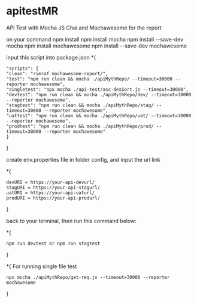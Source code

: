 # apitestMR
API Test with Mocha JS Chai and Mochawesome for the report


on your command
npm install
npm install mocha
npm install --save-dev mocha
npm install mochawesome
npm install --save-dev mochawesome

input this script into package.json
*{


    "scripts": {
    "clean": "rimraf mochawesome-report/",
    "test": "npm run clean && mocha ./apiMythRepo/ --timeout=30000 --reporter mochawesome",
    "singletest": "npx mocha ./api-test/asc-desSort.js --timeout=30000",
    "devtest": "npm run clean && mocha ./apiMythRepo/dev/ --timeout=30000 --reporter mochawesome",
    "stagtest": "npm run clean && mocha ./apiMythRepo/stag/ --timeout=30000 --reporter mochawesome",
    "uattest": "npm run clean && mocha ./apiMythRepo/uat/ --timeout=30000 --reporter mochawesome",
    "prodtest": "npm run clean && mocha ./apiMythRepo/prod/ --timeout=30000 --reporter mochawesome"
    }
}

create env.properties file in folder config, and input the url link

*{

    devURI = https://your-api-devurl/
    stagURI = https://your-api-stagurl/
    uatURI = https://your-api-uaturl/
    prodURI = https://your-api-produrl/

}

back to your terminal, then run this command below:

*{  

    npm run devtest or npm run stagtest

}



*{
    For running single file test

    npx mocha ./apiMythRepo/get-req.js --timeout=30000 --reporter mochawesome
}
